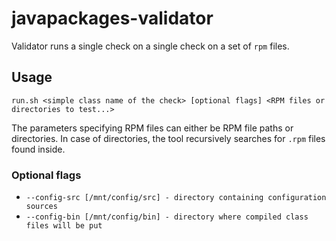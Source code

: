 # javapackages-validator
Validator runs a single check on a single check on a set of `rpm` files.

## Usage
`run.sh <simple class name of the check> [optional flags] <RPM files or directories to test...>`

The parameters specifying RPM files can either be RPM file paths or directories.
In case of directories, the tool recursively searches for `.rpm` files found
inside.

### Optional flags
* `--config-src [/mnt/config/src] - directory containing configuration sources`
* `--config-bin [/mnt/config/bin] - directory where compiled class files will be put`
